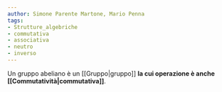 ```yaml
---
author: Simone Parente Martone, Mario Penna
tags:
- Strutture_algebriche
- commutativa
- associativa
- neutro
- inverso
---
```

Un gruppo abeliano è un [[Gruppo|gruppo]] **la cui operazione è anche [[Commutatività|commutativa]]**.